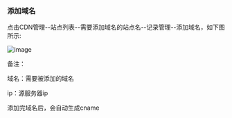 ### 添加域名

点击CDN管理--站点列表--需要添加域名的站点名--记录管理--添加域名，如下图所示:

![image](https://user-images.githubusercontent.com/90588289/135223125-e5fc67d9-6579-462d-bd70-3e82e545a249.png)

备注：

域名：需要被添加的域名

ip：源服务器ip

添加完域名后，会自动生成cname

